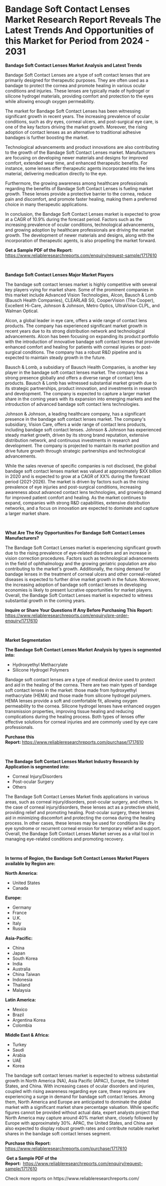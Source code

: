 <p><h1>Bandage Soft Contact Lenses Market Research Report Reveals The Latest Trends And Opportunities of this Market for Period from 2024 - 2031</h1></p><p><strong>Bandage Soft Contact Lenses Market Analysis and Latest Trends</strong></p>
<p><p>Bandage Soft Contact Lenses are a type of soft contact lenses that are primarily designed for therapeutic purposes. They are often used as a bandage to protect the cornea and promote healing in various ocular conditions and injuries. These lenses are typically made of hydrogel or silicone hydrogel materials, providing comfort and protection to the eyes while allowing enough oxygen permeability.</p><p>The market for Bandage Soft Contact Lenses has been witnessing significant growth in recent years. The increasing prevalence of ocular conditions, such as dry eyes, corneal ulcers, and post-surgical eye care, is one of the key factors driving the market growth. Moreover, the rising adoption of contact lenses as an alternative to traditional adhesive bandages is further boosting the market.</p><p>Technological advancements and product innovations are also contributing to the growth of the Bandage Soft Contact Lenses market. Manufacturers are focusing on developing newer materials and designs for improved comfort, extended wear time, and enhanced therapeutic benefits. For instance, some lenses offer therapeutic agents incorporated into the lens material, delivering medication directly to the eye.</p><p>Furthermore, the growing awareness among healthcare professionals regarding the benefits of Bandage Soft Contact Lenses is fueling market growth. These lenses provide a protective barrier to the cornea, reduce pain and discomfort, and promote faster healing, making them a preferred choice in many therapeutic applications.</p><p>In conclusion, the Bandage Soft Contact Lenses market is expected to grow at a CAGR of 10.9% during the forecast period. Factors such as the increasing prevalence of ocular conditions, technological advancements, and growing adoption by healthcare professionals are driving the market growth. The development of newer materials and designs, along with the incorporation of therapeutic agents, is also propelling the market forward.</p></p>
<p><strong>Get a Sample PDF of the Report:&nbsp;</strong> <a href="https://www.reliableresearchreports.com/enquiry/request-sample/1717610">https://www.reliableresearchreports.com/enquiry/request-sample/1717610</a></p>
<p>&nbsp;</p>
<p><strong>Bandage Soft Contact Lenses Major Market Players</strong></p>
<p><p>The bandage soft contact lenses market is highly competitive with several key players vying for market share. Some of the prominent companies in this market include Advanced Vision Technologies, Alcon, Bausch & Lomb (Bausch Health Companies), CLEARLAB SG, CooperVision (The Cooper), Excellent Hi-Care, Johnson & Johnson, Metro Optics, UltraVision CLPL, and Walman Optical.</p><p>Alcon, a global leader in eye care, offers a wide range of contact lens products. The company has experienced significant market growth in recent years due to its strong distribution network and technological advancements. Alcon has been focusing on expanding its product portfolio with the introduction of innovative bandage soft contact lenses that provide enhanced comfort and healing for patients with corneal injuries or post-surgical conditions. The company has a robust R&D pipeline and is expected to maintain steady growth in the future.</p><p>Bausch & Lomb, a subsidiary of Bausch Health Companies, is another key player in the bandage soft contact lenses market. The company has a strong presence globally and offers a diverse range of contact lens products. Bausch & Lomb has witnessed substantial market growth due to its strategic partnerships, product innovation, and investments in research and development. The company is expected to capture a larger market share in the coming years with its expansion into emerging markets and the introduction of advanced bandage soft contact lens technologies.</p><p>Johnson & Johnson, a leading healthcare company, has a significant presence in the bandage soft contact lenses market. The company's subsidiary, Vision Care, offers a wide range of contact lens products, including bandage soft contact lenses. Johnson & Johnson has experienced steady market growth, driven by its strong brand reputation, extensive distribution network, and continuous investments in research and development. The company is projected to maintain its market position and drive future growth through strategic partnerships and technological advancements.</p><p>While the sales revenue of specific companies is not disclosed, the global bandage soft contact lenses market was valued at approximately $XX billion in 2020 and is expected to grow at a CAGR of XX% during the forecast period (2021-2026). The market is driven by factors such as the rising prevalence of eye injuries and post-surgical conditions, increasing awareness about advanced contact lens technologies, and growing demand for improved patient comfort and healing. As the market continues to expand, companies with strong R&D capabilities, extensive distribution networks, and a focus on innovation are expected to dominate and capture a larger market share.</p></p>
<p>&nbsp;</p>
<p><strong>What Are The Key Opportunities For Bandage Soft Contact Lenses Manufacturers?</strong></p>
<p><p>The Bandage Soft Contact Lenses market is experiencing significant growth due to the rising prevalence of eye-related disorders and an increase in vision correction procedures. Factors such as technological advancements in the field of ophthalmology and the growing geriatric population are also contributing to the market's growth. Additionally, the rising demand for bandage lenses in the treatment of corneal ulcers and other corneal-related diseases is expected to further drive market growth in the future. Moreover, the increasing adoption of bandage soft contact lenses in developing economies is likely to present lucrative opportunities for market players. Overall, the Bandage Soft Contact Lenses market is expected to witness substantial growth in the coming years.</p></p>
<p><strong>Inquire or Share Your Questions If Any Before Purchasing This Report:</strong> <a href="https://www.reliableresearchreports.com/enquiry/pre-order-enquiry/1717610">https://www.reliableresearchreports.com/enquiry/pre-order-enquiry/1717610</a></p>
<p>&nbsp;</p>
<p><strong>Market Segmentation</strong></p>
<p><strong>The Bandage Soft Contact Lenses Market Analysis by types is segmented into:</strong></p>
<p><ul><li>Hydroxyethyl Methacrylate</li><li>Silicone Hydrogel Polymers</li></ul></p>
<p><p>Bandage soft contact lenses are a type of medical device used to protect and aid in the healing of the cornea. There are two main types of bandage soft contact lenses in the market: those made from hydroxyethyl methacrylate (HEMA) and those made from silicone hydrogel polymers. HEMA lenses provide a soft and comfortable fit, allowing oxygen permeability to the cornea. Silicone hydrogel lenses have enhanced oxygen transmission properties, improving tissue healing and reducing complications during the healing process. Both types of lenses offer effective solutions for corneal injuries and are commonly used by eye care professionals.</p></p>
<p><strong>Purchase this Report:&nbsp;</strong><a href="https://www.reliableresearchreports.com/purchase/1717610">https://www.reliableresearchreports.com/purchase/1717610</a></p>
<p>&nbsp;</p>
<p><strong>The Bandage Soft Contact Lenses Market Industry Research by Application is segmented into:</strong></p>
<p><ul><li>Corneal Injury/Disorders</li><li>Post-ocular Surgery</li><li>Others</li></ul></p>
<p><p>The Bandage Soft Contact Lenses Market finds applications in various areas, such as corneal injury/disorders, post-ocular surgery, and others. In the case of corneal injury/disorders, these lenses act as a protective shield, providing relief and promoting healing. Post-ocular surgery, these lenses aid in minimizing discomfort and protecting the cornea during the healing process. In other cases, these lenses may be used for conditions like dry eye syndrome or recurrent corneal erosion for temporary relief and support. Overall, the Bandage Soft Contact Lenses Market serves as a vital tool in managing eye-related conditions and promoting recovery.</p></p>
<p>&nbsp;</p>
<p><strong>In terms of Region, the Bandage Soft Contact Lenses Market Players available by Region are:</strong></p>
<p>
    <p> <strong> North America: </strong>
        <ul>
            <li>United States</li>
            <li>Canada</li>
        </ul>
        </p> 
    <p> <strong> Europe: </strong>
        <ul>
            <li>Germany</li>
            <li>France</li>
            <li>U.K.</li>
            <li>Italy</li>
            <li>Russia</li>
        </ul>
        </p> 
    <p> <strong> Asia-Pacific: </strong>
        <ul>
            <li>China</li>
            <li>Japan</li>
            <li>South Korea</li>
            <li>India</li>
            <li>Australia</li>
            <li>China Taiwan</li>
            <li>Indonesia</li>
            <li>Thailand</li>
            <li>Malaysia</li>
        </ul>
        </p> 
    <p> <strong> Latin America: </strong>
        <ul>
            <li>Mexico</li>
            <li>Brazil</li>
            <li>Argentina Korea</li>
            <li>Colombia</li>
        </ul>
        </p> 
    <p> <strong> Middle East & Africa: </strong>
        <ul>
            <li>Turkey</li>
            <li>Saudi</li>
            <li>Arabia</li>
            <li>UAE</li>
            <li>Korea</li>
        </ul>
    </p>
    </p>
<p><p>The bandage soft contact lenses market is expected to witness substantial growth in North America (NA), Asia Pacific (APAC), Europe, the United States, and China. With increasing cases of ocular disorders and injuries, coupled with rising awareness regarding eye care, these regions are experiencing a surge in demand for bandage soft contact lenses. Among them, North America and Europe are anticipated to dominate the global market with a significant market share percentage valuation. While specific figures cannot be provided without actual data, expert analysts project that North America may capture around 40% market share, closely followed by Europe with approximately 30%. APAC, the United States, and China are also expected to display robust growth rates and contribute notable market shares in the bandage soft contact lenses segment.</p></p>
<p><strong>Purchase this Report: </strong><a href="https://www.reliableresearchreports.com/purchase/1717610">https://www.reliableresearchreports.com/purchase/1717610</a></p>
<p>&nbsp;<strong>Get a Sample PDF of the Report:&nbsp;&nbsp;</strong><a href="https://www.reliableresearchreports.com/enquiry/request-sample/1717610">https://www.reliableresearchreports.com/enquiry/request-sample/1717610</a></p>
<p><strong></strong></p>
<p>Check more reports on https://www.reliableresearchreports.com/</p>